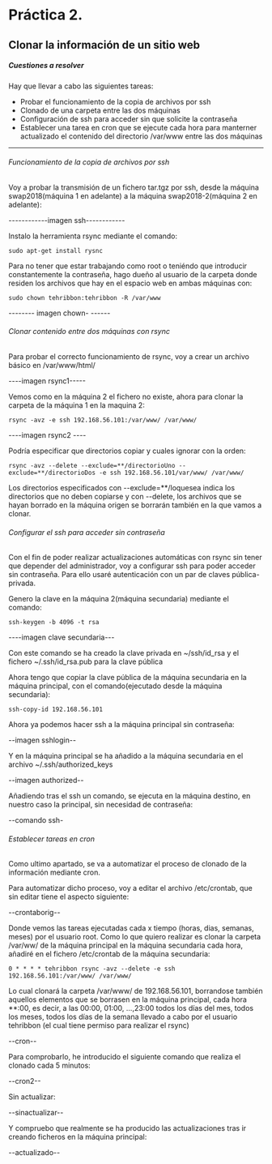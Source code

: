 # Práctica 2.

## Clonar la información de un sitio web

##### Cuestiones a resolver

Hay que llevar a cabo las siguientes tareas:

 - Probar el funcionamiento de la copia de archivos por ssh
 - Clonado de una carpeta entre las dos máquinas
 - Configuración de ssh para acceder sin que solicite la contraseña
 - Establecer una tarea en cron que se ejecute cada hora para manterner actualizado el contenido del directorio /var/www entre las dos máquinas

*************************

###### Funcionamiento de la copia de archivos por ssh

Voy a probar la transmisión de un fichero tar.tgz por ssh, desde la máquina swap2018(máquina 1 en adelante) a la máquina swap2018-2(máquina 2 en adelante):

------------imagen ssh------------

Instalo la herramienta rsync mediante el comando:

`sudo apt-get install rysnc`

Para no tener que estar trabajando como root o teniéndo que introducir constantemente la contraseña, hago dueño al usuario de la carpeta donde residen los archivos que hay en el espacio web en ambas máquinas con:

`sudo chown tehribbon:tehribbon -R /var/www`

-------- imagen chown- ------

###### Clonar contenido entre dos máquinas con rsync

Para probar el correcto funcionamiento de rsync, voy a crear un archivo básico en /var/www/html/

----imagen rsync1-----

Vemos como en la máquina 2 el fichero no existe, ahora para clonar la carpeta de la máquina 1 en la maquina 2:

`rsync -avz -e ssh 192.168.56.101:/var/www/ /var/www/`

----imagen rsync2 ----

Podría especificar que directorios copiar y cuales ignorar con la orden:

`rsync -avz --delete --exclude=**/directorioUno --exclude=**/directorioDos -e ssh 192.168.56.101/var/www/ /var/www/`

Los directorios especificados con --exclude=**/loquesea indica los directorios que no deben copiarse y con --delete, los archivos que se hayan borrado en la máquina origen se borrarán también en la que vamos a clonar.

###### Configurar el ssh para acceder sin contraseña

Con el fin de poder realizar actualizaciones automáticas con rsync sin tener que depender del administrador, voy a configurar ssh para poder acceder sin contraseña. Para ello usaré autenticación con un par de claves pública-privada.

Genero la clave en la máquina 2(máquina secundaria) mediante el comando:

`ssh-keygen -b 4096 -t rsa`

----imagen clave secundaria---

Con este comando se ha creado la clave privada en ~/ssh/id_rsa y el fichero ~/.ssh/id_rsa.pub para la clave pública

Ahora tengo que copiar la clave pública de la máquina secundaria en la máquina principal, con el comando(ejecutado desde la máquina secundaria):

`ssh-copy-id 192.168.56.101`

Ahora ya podemos hacer ssh a la máquina principal sin contraseña:

--imagen sshlogin--

Y en la máquina principal se ha añadido a la máquina secundaria en el archivo ~/.ssh/authorized_keys

--imagen authorized--

Añadiendo tras el ssh un comando, se ejecuta en la máquina destino, en nuestro caso la principal, sin necesidad de contraseña:

--comando ssh-

###### Establecer tareas en cron

Como ultimo apartado, se va a automatizar el proceso de clonado de la información mediante cron.

Para automatizar dicho proceso, voy a editar el archivo /etc/crontab, que sin editar tiene el aspecto siguiente:

--crontaborig--

Donde vemos las tareas ejecutadas cada x tiempo (horas, dias, semanas, meses) por el usuario root. Como lo que quiero realizar es clonar la carpeta /var/ww/ de la máquina principal en la máquina secundaria cada hora, añadiré en el fichero /etc/crontab de la máquina secundaria:

`0 * * * * tehribbon rsync -avz --delete -e ssh 192.168.56.101:/var/www/ /var/www/ `

Lo cual clonará la carpeta /var/www/ de 192.168.56.101, borrandose también aquellos elementos que se borrasen en la máquina principal, cada hora **:00, es decir, a las 00:00, 01:00, ...,23:00 todos los días del mes, todos los meses, todos los días de la semana llevado a cabo por el usuario tehribbon (el cual tiene permiso para realizar el rsync) 

--cron--

Para comprobarlo, he introducido el siguiente comando que realiza el clonado cada 5 minutos:

--cron2--

Sin actualizar:

--sinactualizar--

Y compruebo que realmente se ha producido las actualizaciones tras ir creando ficheros en la máquina principal:

--actualizado--

